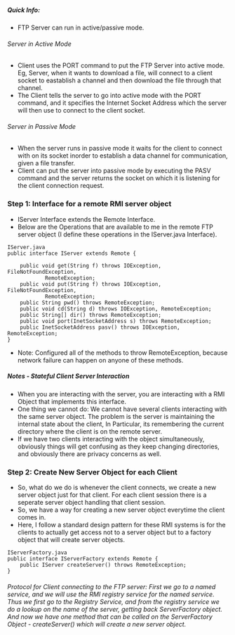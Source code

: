 ##### Quick Info: 
* FTP Server can run in active/passive mode.
###### Server in Active Mode
* Client uses the PORT command to put the FTP Server into active mode. Eg, Server, when it wants to download a file, will connect to a client socket to eastablish a channel and then download the file through that channel. 
* The Client tells the server to go into active mode with the PORT command, and it specifies the Internet Socket Address which the server will then use to connect to the client socket. 
###### Server in Passive Mode
* When the server runs in passive mode it waits for the client to connect with on its socket inorder to establish a data channel for communication, given a file transfer.
* Client can put the server into passive mode by executing the PASV command and the server returns the socket on which it is listening for the client connection request. 


### Step 1: Interface for a remote RMI server object
* IServer Interface extends the Remote Interface.
* Below are the Operations that are available to me in the remote FTP server object (I define these operations in the IServer.java Interface).
```
IServer.java
public interface IServer extends Remote {
	
	public void get(String f) throws IOException, FileNotFoundException,
			RemoteException;
	public void put(String f) throws IOException, FileNotFoundException,
			RemoteException;
	public String pwd() throws RemoteException; 
	public void cd(String d) throws IOException, RemoteException;
	public String[] dir() throws RemoteException; 
	public void port(InetSocketAddress s) throws RemoteException;
	public InetSocketAddress pasv() throws IOException, RemoteException;
}
```
* Note: Configured all of the methods to throw RemoteException, because network failure can happen on anyone of these methods. 

##### Notes - Stateful Client Server Interaction 
* When you are interacting with the server, you are interacting with a RMI Object that implements this interface.
* One thing we cannot do: We cannot have several clients interacting with the same server object. The problem is the server is maintaining the internal state about the client, In Particular, its remembering the current directory where the client is on the remote server. 
* If we have two clients interacting with the object simultaneously, obviously things will get confusing as they keep changing directories, and obviously there are privacy concerns as well.

### Step 2: Create New Server Object for each Client
* So, what do we do is whenever the client connects, we create a new server object just for that client. For each client session there is a seperate server object handling that client session. 
* So, we have a way for creating a new server object everytime the client comes in. 
* Here, I follow a standard design pattern for these RMI systems is for the clients to actually get access not to a server object but to a factory object that will create server objects. 
```
IServerFactory.java
public interface IServerFactory extends Remote {
	public IServer createServer() throws RemoteException;
}

```
###### Protocol for Client connecting to the FTP server: First we go to a named service, and we will use the RMI registry service for the named service. Thus we first go to the Registry Service, and from the registry service we do a lookup on the name of the server, getting back ServerFactory object. And now we have one method that can be called on the ServerFactory Object - createServer() which will create a new server object. 
